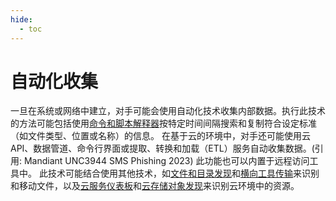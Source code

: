 ```yaml
---
hide:
  - toc
---
```


# 自动化收集

一旦在系统或网络中建立，对手可能会使用自动化技术收集内部数据。执行此技术的方法可能包括使用[命令和脚本解释器](https://attack.mitre.org/techniques/T1059)按特定时间间隔搜索和复制符合设定标准（如文件类型、位置或名称）的信息。  在基于云的环境中，对手还可能使用云API、数据管道、命令行界面或提取、转换和加载（ETL）服务自动收集数据。(引用: Mandiant UNC3944 SMS Phishing 2023)  此功能也可以内置于远程访问工具中。  此技术可能结合使用其他技术，如[文件和目录发现](https://attack.mitre.org/techniques/T1083)和[横向工具传输](https://attack.mitre.org/techniques/T1570)来识别和移动文件，以及[云服务仪表板](https://attack.mitre.org/techniques/T1538)和[云存储对象发现](https://attack.mitre.org/techniques/T1619)来识别云环境中的资源。
